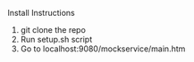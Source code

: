 Install Instructions

1) git clone the repo
2) Run setup.sh script
3) Go to localhost:9080/mockservice/main.htm
